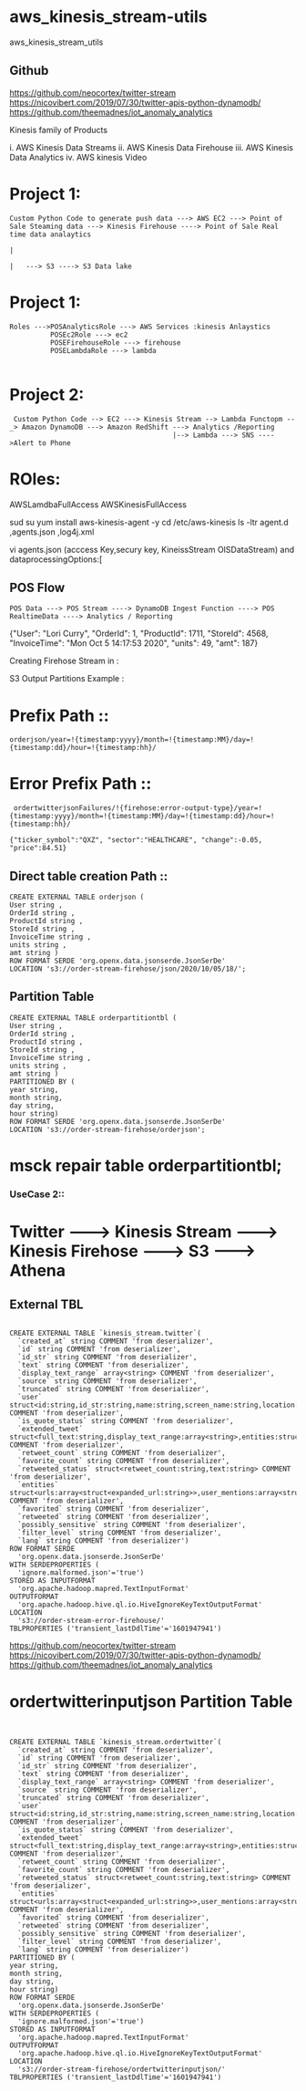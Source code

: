 # aws_kinesis_stream-utils
aws_kinesis_stream_utils

## Github 
https://github.com/neocortex/twitter-stream
https://nicovibert.com/2019/07/30/twitter-apis-python-dynamodb/
https://github.com/theemadnes/iot_anomaly_analytics

Kinesis family of Products

i.   AWS Kinesis Data Streams
ii.  AWS Kinesis Data Firehouse
iii. AWS Kinesis Data Analytics
iv.  AWS kinesis Video

# Project 1:
 ```
 Custom Python Code to generate push data ---> AWS EC2 ---> Point of Sale Steaming data ---> Kinesis Firehouse ----> Point of Sale Real time data analaytics
                                                                                                       |
																									   |   ---> S3 ----> S3 Data lake

```

# Project 1:
```
Roles --->POSAnalyticsRole ---> AWS Services :kinesis Anlaystics
          POSEc2Role ---> ec2
          POSEFirehouseRole ---> firehouse
          POSELambdaRole ---> lambda
          		  

```


#  Project 2:

```
 Custom Python Code --> EC2 ---> Kinesis Stream --> Lambda Functopm --_> Amazon DynamoDB ---> Amazon RedShift ---> Analytics /Reporting
                                        |--> Lambda ---> SNS ---->Alert to Phone 
```

# ROles:
   AWSLamdbaFullAccess
   AWSKinesisFullAccess 
   
 sud su 
yum install aws-kinesis-agent -y
cd /etc/aws-kinesis
ls -ltr 
agent.d ,agents.json ,log4j.xml 

vi agents.json (acccess Key,secury key, KineissStream OISDataStream) and dataprocessingOptions:[


 

## POS Flow 

```
POS Data ---> POS Stream ----> DynamoDB Ingest Function ----> POS RealtimeData ----> Analytics / Reporting 

```

{"User": "Lori Curry", "OrderId": 1, "ProductId": 1711, "StoreId": 4568, "InvoiceTime": "Mon Oct  5 14:17:53 2020", "units": 49, "amt": 187}


Creating Firehose Stream in :

S3 Output Partitions Example :

# Prefix Path ::
    orderjson/year=!{timestamp:yyyy}/month=!{timestamp:MM}/day=!{timestamp:dd}/hour=!{timestamp:hh}/
# Error Prefix Path ::
     ordertwitterjsonFailures/!{firehose:error-output-type}/year=!{timestamp:yyyy}/month=!{timestamp:MM}/day=!{timestamp:dd}/hour=!{timestamp:hh}/

    {"ticker_symbol":"QXZ", "sector":"HEALTHCARE", "change":-0.05, "price":84.51}

## Direct table creation Path ::

```
CREATE EXTERNAL TABLE orderjson (
User string ,
OrderId string ,
ProductId string ,
StoreId string ,
InvoiceTime string ,
units string ,
amt string )
ROW FORMAT SERDE 'org.openx.data.jsonserde.JsonSerDe'
LOCATION 's3://order-stream-firehose/json/2020/10/05/18/';

```
## Partition Table 

```
CREATE EXTERNAL TABLE orderpartitiontbl (
User string ,
OrderId string ,
ProductId string ,
StoreId string ,
InvoiceTime string ,
units string ,
amt string )
PARTITIONED BY (
year string,
month string,
day string,
hour string)
ROW FORMAT SERDE 'org.openx.data.jsonserde.JsonSerDe'
LOCATION 's3://order-stream-firehose/orderjson';

```

# msck repair table orderpartitiontbl;


### UseCase 2::
 # Twitter ---> Kinesis Stream ---> Kinesis Firehose ---> S3 ---> Athena 

## External TBL 

```

CREATE EXTERNAL TABLE `kinesis_stream.twitter`(
  `created_at` string COMMENT 'from deserializer', 
  `id` string COMMENT 'from deserializer', 
  `id_str` string COMMENT 'from deserializer', 
  `text` string COMMENT 'from deserializer', 
  `display_text_range` array<string> COMMENT 'from deserializer', 
  `source` string COMMENT 'from deserializer', 
  `truncated` string COMMENT 'from deserializer', 
  `user` struct<id:string,id_str:string,name:string,screen_name:string,location:string,description:string,protected:string,verified:string,followers_count:string,friends_count:string,listed_count:string,favourites_count:string,statuses_count:string,created_at:string,utc_offset:string,time_zone:string,geo_enabled:string,lang:string> COMMENT 'from deserializer', 
  `is_quote_status` string COMMENT 'from deserializer', 
  `extended_tweet` struct<full_text:string,display_text_range:array<string>,entities:struct<media:array<struct<id:string,id_str:string,indices:array<string>,media_url:string,media_url_https:string,url:string,display_url:string,expanded_url:string,type:string,sizes:struct<small:struct<w:string,h:string,resize:string>,thumb:struct<w:string,h:string,resize:string>>>>>> COMMENT 'from deserializer', 
  `retweet_count` string COMMENT 'from deserializer', 
  `favorite_count` string COMMENT 'from deserializer', 
  `retweeted_status` struct<retweet_count:string,text:string> COMMENT 'from deserializer', 
  `entities` struct<urls:array<struct<expanded_url:string>>,user_mentions:array<struct<screen_name:string,name:string>>,hashtags:array<struct<text:string>>> COMMENT 'from deserializer', 
  `favorited` string COMMENT 'from deserializer', 
  `retweeted` string COMMENT 'from deserializer', 
  `possibly_sensitive` string COMMENT 'from deserializer', 
  `filter_level` string COMMENT 'from deserializer', 
  `lang` string COMMENT 'from deserializer')
ROW FORMAT SERDE 
  'org.openx.data.jsonserde.JsonSerDe' 
WITH SERDEPROPERTIES ( 
  'ignore.malformed.json'='true') 
STORED AS INPUTFORMAT 
  'org.apache.hadoop.mapred.TextInputFormat' 
OUTPUTFORMAT 
  'org.apache.hadoop.hive.ql.io.HiveIgnoreKeyTextOutputFormat'
LOCATION
  's3://order-stream-error-firehouse/'
TBLPROPERTIES ('transient_lastDdlTime'='1601947941')

```


https://github.com/neocortex/twitter-stream
https://nicovibert.com/2019/07/30/twitter-apis-python-dynamodb/
https://github.com/theemadnes/iot_anomaly_analytics


# ordertwitterinputjson Partition Table 


```


CREATE EXTERNAL TABLE `kinesis_stream.ordertwitter`(
  `created_at` string COMMENT 'from deserializer', 
  `id` string COMMENT 'from deserializer', 
  `id_str` string COMMENT 'from deserializer', 
  `text` string COMMENT 'from deserializer', 
  `display_text_range` array<string> COMMENT 'from deserializer', 
  `source` string COMMENT 'from deserializer', 
  `truncated` string COMMENT 'from deserializer', 
  `user` struct<id:string,id_str:string,name:string,screen_name:string,location:string,description:string,protected:string,verified:string,followers_count:string,friends_count:string,listed_count:string,favourites_count:string,statuses_count:string,created_at:string,utc_offset:string,time_zone:string,geo_enabled:string,lang:string> COMMENT 'from deserializer', 
  `is_quote_status` string COMMENT 'from deserializer', 
  `extended_tweet` struct<full_text:string,display_text_range:array<string>,entities:struct<media:array<struct<id:string,id_str:string,indices:array<string>,media_url:string,media_url_https:string,url:string,display_url:string,expanded_url:string,type:string,sizes:struct<small:struct<w:string,h:string,resize:string>,thumb:struct<w:string,h:string,resize:string>>>>>> COMMENT 'from deserializer', 
  `retweet_count` string COMMENT 'from deserializer', 
  `favorite_count` string COMMENT 'from deserializer', 
  `retweeted_status` struct<retweet_count:string,text:string> COMMENT 'from deserializer', 
  `entities` struct<urls:array<struct<expanded_url:string>>,user_mentions:array<struct<screen_name:string,name:string>>,hashtags:array<struct<text:string>>> COMMENT 'from deserializer', 
  `favorited` string COMMENT 'from deserializer', 
  `retweeted` string COMMENT 'from deserializer', 
  `possibly_sensitive` string COMMENT 'from deserializer', 
  `filter_level` string COMMENT 'from deserializer', 
  `lang` string COMMENT 'from deserializer')
PARTITIONED BY (
year string,
month string,
day string,
hour string)
ROW FORMAT SERDE 
  'org.openx.data.jsonserde.JsonSerDe' 
WITH SERDEPROPERTIES ( 
  'ignore.malformed.json'='true') 
STORED AS INPUTFORMAT 
  'org.apache.hadoop.mapred.TextInputFormat' 
OUTPUTFORMAT 
  'org.apache.hadoop.hive.ql.io.HiveIgnoreKeyTextOutputFormat'
LOCATION
  's3://order-stream-firehose/ordertwitterinputjson/'
TBLPROPERTIES ('transient_lastDdlTime'='1601947941')
  

```

